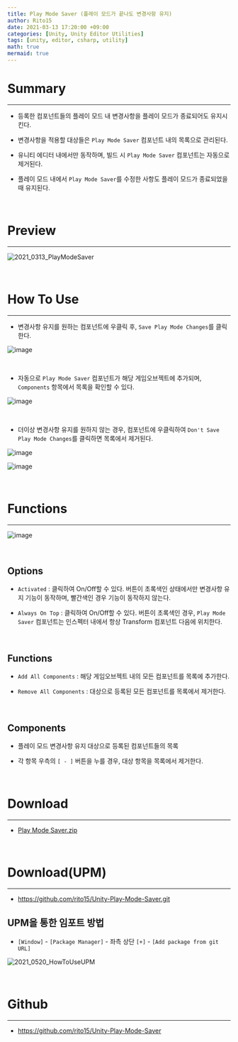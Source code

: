 ```yaml
---
title: Play Mode Saver (플레이 모드가 끝나도 변경사항 유지)
author: Rito15
date: 2021-03-13 17:20:00 +09:00
categories: [Unity, Unity Editor Utilities]
tags: [unity, editor, csharp, utility]
math: true
mermaid: true
---
```


# Summary
---
- 등록한 컴포넌트들의 플레이 모드 내 변경사항을 플레이 모드가 종료되어도 유지시킨다.

- 변경사항을 적용할 대상들은 `Play Mode Saver` 컴포넌트 내의 목록으로 관리된다.

- 유니티 에디터 내에서만 동작하며, 빌드 시 `Play Mode Saver` 컴포넌트는 자동으로 제거된다.

- 플레이 모드 내에서 `Play Mode Saver`를 수정한 사항도 플레이 모드가 종료되었을 때 유지된다.

<br>

# Preview
---

![2021_0313_PlayModeSaver](https://user-images.githubusercontent.com/42164422/111028409-cbac4880-8439-11eb-9812-1b2d303404d3.gif)

<br>

# How To Use
---
- 변경사항 유지를 원하는 컴포넌트에 우클릭 후, `Save Play Mode Changes`를 클릭한다.

![image](https://user-images.githubusercontent.com/42164422/111024194-a6f7a700-8420-11eb-8019-b215be6b42e5.png)

<br>

- 자동으로 `Play Mode Saver` 컴포넌트가 해당 게임오브젝트에 추가되며,<br>
  `Components` 항목에서 목록을 확인할 수 있다.

![image](https://user-images.githubusercontent.com/42164422/111024242-f047f680-8420-11eb-8762-ac7190b30c35.png)

<br>

- 더이상 변경사항 유지를 원하지 않는 경우, 컴포넌트에 우클릭하여 `Don't Save Play Mode Changes`를 클릭하면 목록에서 제거된다.

![image](https://user-images.githubusercontent.com/42164422/111024315-7e23e180-8421-11eb-93aa-36f8898c16fa.png)

![image](https://user-images.githubusercontent.com/42164422/111024340-a01d6400-8421-11eb-9c7b-ec07c6b62746.png)

<br>

# Functions
---

![image](https://user-images.githubusercontent.com/42164422/111024364-ba574200-8421-11eb-9a71-f1f1671322c4.png)

<br>

## Options
- `Activated` : 클릭하여 On/Off할 수 있다. 버튼이 초록색인 상태에서만 변경사항 유지 기능이 동작하며, 빨간색인 경우 기능이 동작하지 않는다.

- `Always On Top` : 클릭하여 On/Off할 수 있다. 버튼이 초록색인 경우, `Play Mode Saver` 컴포넌트는 인스펙터 내에서 항상 Transform 컴포넌트 다음에 위치한다.

<br>

## Functions
- `Add All Components` : 해당 게임오브젝트 내의 모든 컴포넌트를 목록에 추가한다.

- `Remove All Components` : 대상으로 등록된 모든 컴포넌트를 목록에서 제거한다.

<br>

## Components
- 플레이 모드 변경사항 유지 대상으로 등록된 컴포넌트들의 목록

- 각 항목 우측의 `[ - ]` 버튼을 누를 경우, 대상 항목을 목록에서 제거한다.

<br>

# Download
---
- [Play Mode Saver.zip](https://github.com/rito15/Images/files/6487464/Play.Mode.Saver.zip)

<br>

# Download(UPM)
---
- https://github.com/rito15/Unity-Play-Mode-Saver.git

## UPM을 통한 임포트 방법
 - `[Window]` - `[Package Manager]` - 좌측 상단 `[+]` - `[Add package from git URL]`

![2021_0520_HowToUseUPM](https://user-images.githubusercontent.com/42164422/118945484-7425de00-b990-11eb-93d6-17853a4836c6.gif)

<br>

# Github
---
- <https://github.com/rito15/Unity-Play-Mode-Saver>
